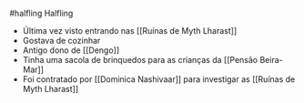 #halfling 
Halfling

- Última vez visto entrando nas [[Ruínas de Myth Lharast]]
- Gostava de cozinhar
- Antigo dono de [[Dengo]]
- Tinha uma sacola de brinquedos para as crianças da [[Pensão Beira-Mar]]
- Foi contratado por [[Dominica Nashivaar]] para investigar as [[Ruínas de Myth Lharast]]